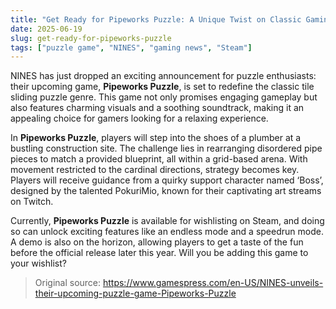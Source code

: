 ```yaml
---
title: "Get Ready for Pipeworks Puzzle: A Unique Twist on Classic Gaming"
date: 2025-06-19
slug: get-ready-for-pipeworks-puzzle
tags: ["puzzle game", "NINES", "gaming news", "Steam"]
---
```


NINES has just dropped an exciting announcement for puzzle enthusiasts: their upcoming game, **Pipeworks Puzzle**, is set to redefine the classic tile sliding puzzle genre. This game not only promises engaging gameplay but also features charming visuals and a soothing soundtrack, making it an appealing choice for gamers looking for a relaxing experience.

In **Pipeworks Puzzle**, players will step into the shoes of a plumber at a bustling construction site. The challenge lies in rearranging disordered pipe pieces to match a provided blueprint, all within a grid-based arena. With movement restricted to the cardinal directions, strategy becomes key. Players will receive guidance from a quirky support character named ‘Boss’, designed by the talented PokuriMio, known for their captivating art streams on Twitch.

Currently, **Pipeworks Puzzle** is available for wishlisting on Steam, and doing so can unlock exciting features like an endless mode and a speedrun mode. A demo is also on the horizon, allowing players to get a taste of the fun before the official release later this year. Will you be adding this game to your wishlist?

> Original source: https://www.gamespress.com/en-US/NINES-unveils-their-upcoming-puzzle-game-Pipeworks-Puzzle